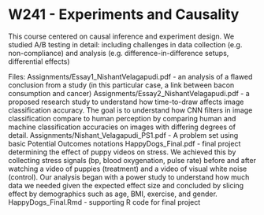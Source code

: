 # W241 - Experiments and Causality
This course centered on causal inference and experiment design. We studied A/B testing in detail: including challenges in data collection (e.g. non-compliance) and analysis (e.g. difference-in-difference setups, differential effects)

Files:
Assignments/Essay1_NishantVelagapudi.pdf - an analysis of a flawed conclusion from a study (in this particular case, a link between bacon consumption and cancer)
Assignments/Essay2_NishantVelagapudi.pdf - a proposed research study to understand how time-to-draw affects image classification accuracy. The goal is to understand how CNN filters in image classification compare to human perception by comparing human and machine classification accuracies on images with differing degrees of detail.
Assignments/Nishant_Velagapudi_PS1.pdf - A problem set using basic Potential Outcomes notations
HappyDogs_Final.pdf - final project determining the effect of puppy videos on stress. We achieved this by collecting stress signals (bp, blood oxygenation, pulse rate) before and after watching a video of puppies (treatment) and a video of visual white noise (control). Our analysis began with a power study to understand how much data we needed given the expected effect size and concluded by slicing effect by demographics such as age, BMI, exercise, and gender.
HappyDogs_Final.Rmd - supporting R code for final project